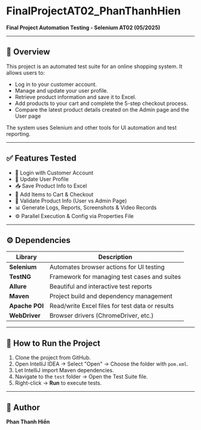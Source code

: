 # FinalProjectAT02_PhanThanhHien

**Final Project Automation Testing - Selenium AT02 (05/2025)**

---

## 📌 Overview

This project is an automated test suite for an online shopping system. It allows users to:
- Log in to your customer account.
- Manage and update your user profile.
- Retrieve product information and save it to Excel.
- Add products to your cart and complete the 5-step checkout process.
- Compare the latest product details created on the Admin page and the User page

The system uses Selenium and other tools for UI automation and test reporting.

---

## ✅ Features Tested

- 🔐 Login with Customer Account  
- 👤 Update User Profile  
- 📥 Save Product Info to Excel  
- 🛒 Add Items to Cart & Checkout  
- 🔎 Validate Product Info (User vs Admin Page)  
- 📊 Generate Logs, Reports, Screenshots & Video Records  
- ⚙️ Parallel Execution & Config via Properties File  

---

## ⚙️ Dependencies

| Library        | Description                                         |
|----------------|-----------------------------------------------------|
| **Selenium**   | Automates browser actions for UI testing            |
| **TestNG**     | Framework for managing test cases and suites        |
| **Allure**     | Beautiful and interactive test reports               |
| **Maven**      | Project build and dependency management             |
| **Apache POI** | Read/write Excel files for test data or results     |
| **WebDriver**  | Browser drivers (ChromeDriver, etc.)   |

---

## 🚀 How to Run the Project

1. Clone the project from GitHub.
2. Open IntelliJ IDEA → Select "Open" → Choose the folder with `pom.xml`.
3. Let IntelliJ import Maven dependencies.
4. Navigate to the `test` folder → Open the Test Suite file.
5. Right-click → **Run** to execute tests.

---

## 👤 Author

**Phan Thanh Hiển**
